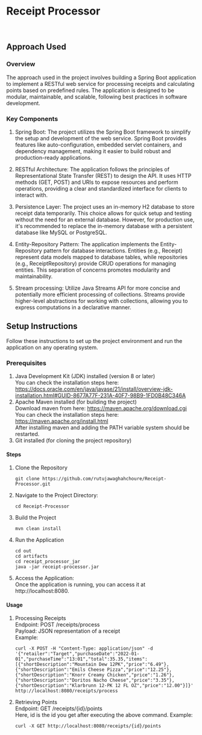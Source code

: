 # Receipt Processor<br>
<br>

## Approach Used
### Overview
The approach used in the project involves building a Spring Boot application to implement a RESTful web service for processing receipts and calculating points based on predefined rules. 
The application is designed to be modular, maintainable, and scalable, following best practices in software development.

### Key Components<br>
1. Spring Boot: The project utilizes the Spring Boot framework to simplify the setup and development of the web service. Spring Boot provides features like auto-configuration, embedded servlet containers, and dependency management, making it easier to build robust and production-ready applications.<br>

2. RESTful Architecture: The application follows the principles of Representational State Transfer (REST) to design the API. It uses HTTP methods (GET, POST) and URIs to expose resources and perform operations, providing a clear and standardized interface for clients to interact with.<br>

3. Persistence Layer: The project uses an in-memory H2 database to store receipt data temporarily. This choice allows for quick setup and testing without the need for an external database. However, for production use, it's recommended to replace the in-memory database with a persistent database like MySQL or PostgreSQL.<br>

4. Entity-Repository Pattern: The application implements the Entity-Repository pattern for database interactions. Entities (e.g., Receipt) represent data models mapped to database tables, while repositories (e.g., ReceiptRepository) provide CRUD operations for managing entities. This separation of concerns promotes modularity and maintainability.<br>

5. Stream processing: Utilize Java Streams API for more concise and potentially more efficient processing of collections. Streams provide higher-level abstractions for working with collections, allowing you to express computations in a declarative manner.<br>


## Setup Instructions
Follow these instructions to set up the project environment and run the application on any operating system.

### Prerequisites
1. Java Development Kit (JDK) installed (version 8 or later)<br>
   You can check the installation steps here: https://docs.oracle.com/en/java/javase/21/install/overview-jdk-installation.html#GUID-8677A77F-231A-40F7-98B9-1FD0B48C346A
2. Apache Maven installed (for building the project)<br>
   Download maven from here: https://maven.apache.org/download.cgi <br>
   You can check the installation steps here: https://maven.apache.org/install.html <br>
   After installing maven and adding the PATH variable system should be restarted. <br>
5. Git installed (for cloning the project repository) <br>


#### Steps
1. Clone the Repository
   ```
   git clone https://github.com/rutujawaghahchoure/Receipt-Processor.git
   ```
2. Navigate to the Project Directory:
   ```
   cd Receipt-Processor
   ```
3. Build the Project
   ```
   mvn clean install
   ```

4. Run the Application
   ```
   cd out
   cd artifacts
   cd receipt_processor_jar
   java -jar receipt-processor.jar
   ```

6. Access the Application:<br>
   Once the application is running, you can access it at http://localhost:8080.

#### Usage
1. Processing Receipts<br>
    Endpoint: POST /receipts/process<br>
   Payload: JSON representation of a receipt<br>
   Example:
   ```
   curl -X POST -H "Content-Type: application/json" -d '{"retailer":"Target","purchaseDate":"2022-01-01","purchaseTime":"13:01","total":35.35,"items":[{"shortDescription":"Mountain Dew 12PK","price":"6.49"},{"shortDescription":"Emils Cheese Pizza","price":"12.25"},{"shortDescription":"Knorr Creamy Chicken","price":"1.26"},{"shortDescription":"Doritos Nacho Cheese","price":"3.35"},{"shortDescription":"Klarbrunn 12-PK 12 FL OZ","price":"12.00"}]}' http://localhost:8080/receipts/process
   ```

2. Retrieving Points<br>
   Endpoint: GET /receipts/{id}/points<br>
   Here, id is the id you get after executing the above command.
   Example:
   ```
   curl -X GET http://localhost:8080/receipts/{id}/points
   ```

